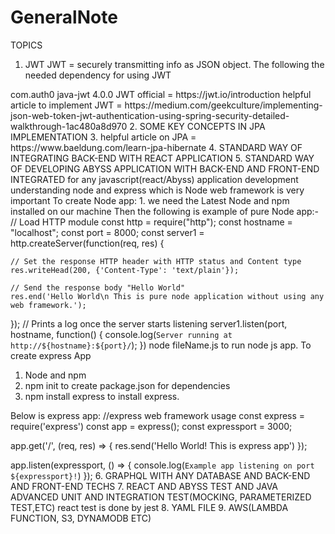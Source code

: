 # GeneralNote
TOPICS
1.  JWT
JWT = securely transmitting info as JSON object. The following the needed dependency for using JWT
<dependency>
    <groupId>com.auth0</groupId>
    <artifactId>java-jwt</artifactId>
    <version>4.0.0</version>
</dependency>
JWT official = https://jwt.io/introduction
helpful article to implement JWT = https://medium.com/geekculture/implementing-json-web-token-jwt-authentication-using-spring-security-detailed-walkthrough-1ac480a8d970
2.  SOME KEY CONCEPTS IN JPA IMPLEMENTATION
3.  helpful article on JPA = https://www.baeldung.com/learn-jpa-hibernate
4.  STANDARD WAY OF INTEGRATING BACK-END WITH REACT APPLICATION
5.  STANDARD WAY OF DEVELOPING ABYSS APPLICATION WITH BACK-END AND FRONT-END INTEGRATED
for any javascript(react/Abyss) application development understanding node and express which is Node web framework is very important
To create Node app:
    1. we need the Latest Node and npm installed on our machine Then the following is example of pure Node app:-
    // Load HTTP module
const http = require("http");
const hostname = "localhost";
const port = 8000;
const server1 = http.createServer(function(req, res) {

    // Set the response HTTP header with HTTP status and Content type
    res.writeHead(200, {'Content-Type': 'text/plain'});
 
    // Send the response body "Hello World"
    res.end('Hello World\n This is pure node application without using any web framework.');
 });
 // Prints a log once the server starts listening
 server1.listen(port, hostname, function() {
    console.log(`Server running at http://${hostname}:${port}/`);
 })
 node fileName.js to run node js app.
 To create express App
 1. Node and npm
 2. npm init to create package.json for dependencies
 3. npm install express to install express.
 
 Below is express app:
 //express web framework usage
const express = require('express')
const app = express();
const expressport = 3000;

app.get('/', (req, res) => {
  res.send('Hello World! This is express app')
});

app.listen(expressport, () => {
  console.log(`Example app listening on port ${expressport}!`)
});
6.  GRAPHQL WITH ANY DATABASE AND BACK-END AND FRONT-END TECHS
7.  REACT AND ABYSS TEST AND JAVA ADVANCED UNIT AND INTEGRATION TEST(MOCKING, PARAMETERIZED TEST,ETC)
    react test is done by jest
8.  YAML FILE
9.  AWS(LAMBDA FUNCTION, S3, DYNAMODB ETC)
